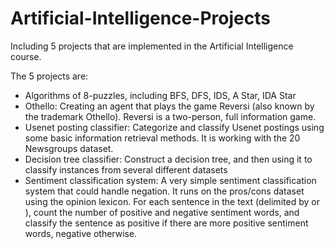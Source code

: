 Artificial-Intelligence-Projects
================================

Including 5 projects that are implemented in the Artificial Intelligence course.


The 5 projects are:

- Algorithms of 8-puzzles, including BFS, DFS, IDS, A Star, IDA Star
- Othello: Creating an agent that plays the game Reversi (also known by the trademark Othello). Reversi is a two-person, full information game.
- Usenet posting classifier: Categorize and classify Usenet postings using some basic information retrieval methods. It is working with the 20 Newsgroups dataset.
- Decision tree classifier: Construct a decision tree, and then using it to classify instances from several different datasets
- Sentiment classification system: A very simple sentiment classification system that could handle negation. It runs on the pros/cons dataset using the opinion lexicon. For each sentence in the text (delimited by <Pros></Pros> or <Cons></Cons>), count the number of positive and negative sentiment words, and classify the sentence as positive if there are more positive sentiment words, negative otherwise. 
